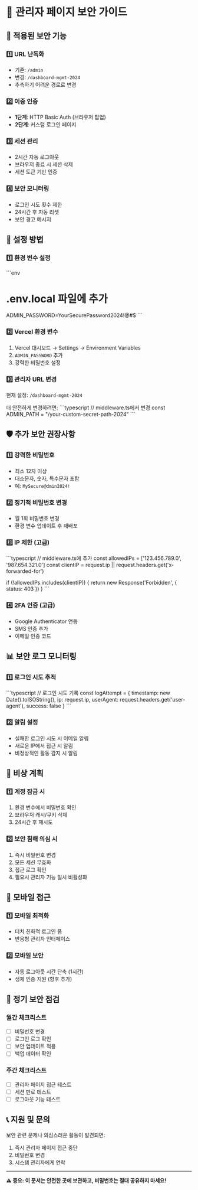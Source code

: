 # 🔐 관리자 페이지 보안 가이드

## 🚀 적용된 보안 기능

### 1️⃣ **URL 난독화**
- 기존: `/admin` 
- 변경: `/dashboard-mgmt-2024`
- 추측하기 어려운 경로로 변경

### 2️⃣ **이중 인증**
- **1단계**: HTTP Basic Auth (브라우저 팝업)
- **2단계**: 커스텀 로그인 페이지

### 3️⃣ **세션 관리**
- 2시간 자동 로그아웃
- 브라우저 종료 시 세션 삭제
- 세션 토큰 기반 인증

### 4️⃣ **보안 모니터링**
- 로그인 시도 횟수 제한
- 24시간 후 자동 리셋
- 보안 경고 메시지

## 🔧 설정 방법

### 1️⃣ **환경 변수 설정**
\`\`\`env
# .env.local 파일에 추가
ADMIN_PASSWORD=YourSecurePassword2024!@#$
\`\`\`

### 2️⃣ **Vercel 환경 변수**
1. Vercel 대시보드 → Settings → Environment Variables
2. `ADMIN_PASSWORD` 추가
3. 강력한 비밀번호 설정

### 3️⃣ **관리자 URL 변경**
현재 설정: `/dashboard-mgmt-2024`

더 안전하게 변경하려면:
\`\`\`typescript
// middleware.ts에서 변경
const ADMIN_PATH = "/your-custom-secret-path-2024"
\`\`\`

## 🛡️ **추가 보안 권장사항**

### 1️⃣ **강력한 비밀번호**
- 최소 12자 이상
- 대소문자, 숫자, 특수문자 포함
- 예: `MySecure@dmin2024!`

### 2️⃣ **정기적 비밀번호 변경**
- 월 1회 비밀번호 변경
- 환경 변수 업데이트 후 재배포

### 3️⃣ **IP 제한 (고급)**
\`\`\`typescript
// middleware.ts에 추가
const allowedIPs = ['123.456.789.0', '987.654.321.0']
const clientIP = request.ip || request.headers.get('x-forwarded-for')

if (!allowedIPs.includes(clientIP)) {
  return new Response('Forbidden', { status: 403 })
}
\`\`\`

### 4️⃣ **2FA 인증 (고급)**
- Google Authenticator 연동
- SMS 인증 추가
- 이메일 인증 코드

## 📊 **보안 로그 모니터링**

### 1️⃣ **로그인 시도 추적**
\`\`\`typescript
// 로그인 시도 기록
const logAttempt = {
  timestamp: new Date().toISOString(),
  ip: request.ip,
  userAgent: request.headers.get('user-agent'),
  success: false
}
\`\`\`

### 2️⃣ **알림 설정**
- 실패한 로그인 시도 시 이메일 알림
- 새로운 IP에서 접근 시 알림
- 비정상적인 활동 감지 시 알림

## 🚨 **비상 계획**

### 1️⃣ **계정 잠금 시**
1. 환경 변수에서 비밀번호 확인
2. 브라우저 캐시/쿠키 삭제
3. 24시간 후 재시도

### 2️⃣ **보안 침해 의심 시**
1. 즉시 비밀번호 변경
2. 모든 세션 무효화
3. 접근 로그 확인
4. 필요시 관리자 기능 일시 비활성화

## 📱 **모바일 접근**

### 1️⃣ **모바일 최적화**
- 터치 친화적 로그인 폼
- 반응형 관리자 인터페이스

### 2️⃣ **모바일 보안**
- 자동 로그아웃 시간 단축 (1시간)
- 생체 인증 지원 (향후 추가)

## 🔄 **정기 보안 점검**

### 월간 체크리스트
- [ ] 비밀번호 변경
- [ ] 로그인 로그 확인
- [ ] 보안 업데이트 적용
- [ ] 백업 데이터 확인

### 주간 체크리스트
- [ ] 관리자 페이지 접근 테스트
- [ ] 세션 만료 테스트
- [ ] 로그아웃 기능 테스트

## 📞 **지원 및 문의**

보안 관련 문제나 의심스러운 활동이 발견되면:
1. 즉시 관리자 페이지 접근 중단
2. 비밀번호 변경
3. 시스템 관리자에게 연락

---

**⚠️ 중요: 이 문서는 안전한 곳에 보관하고, 비밀번호는 절대 공유하지 마세요!**
